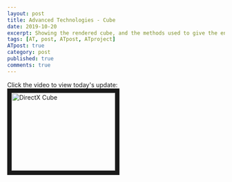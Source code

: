 ```yaml
---
layout: post
title: Advanced Technologies - Cube
date: 2019-10-20
excerpt: Showing the rendered cube, and the methods used to give the end result.
tags: [AT, post, ATpost, ATproject]
ATpost: true
category: post
published: true
comments: true
---
```

Click the video to view today's update:
<a href="http://www.youtube.com/watch?feature=player_embedded&v=XTN4h8suo6I" target="_blank"><img src="http://img.youtube.com/vi/XTN4h8suo6I/0.jpg" alt="DirectX Cube" width="240" height="180" border="10" /></a>

